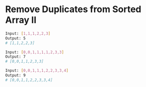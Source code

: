 # Remove Duplicates from Sorted Array II

```sh
Input: [1,1,1,2,2,3]
Output: 5
# [1,1,2,2,3]

Input: [0,0,1,1,1,1,2,3,3]
Output: 7
# [0,0,1,1,2,3,3]

Input: [0,0,1,1,1,2,2,3,3,4]
Output: 9
# [0,0,1,1,2,2,3,3,4]
```